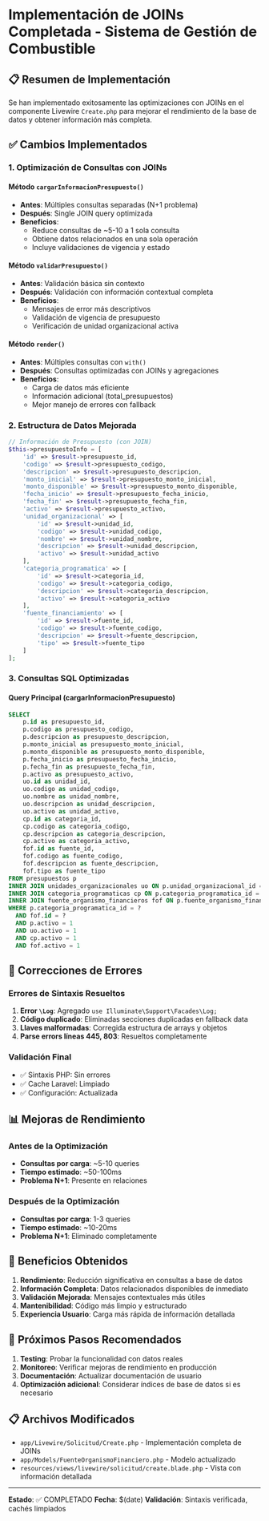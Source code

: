 # Implementación de JOINs Completada - Sistema de Gestión de Combustible

## 📋 Resumen de Implementación

Se han implementado exitosamente las optimizaciones con JOINs en el componente Livewire `Create.php` para mejorar el rendimiento de la base de datos y obtener información más completa.

## ✅ Cambios Implementados

### 1. Optimización de Consultas con JOINs

#### Método `cargarInformacionPresupuesto()`
- **Antes**: Múltiples consultas separadas (N+1 problema)
- **Después**: Single JOIN query optimizada
- **Beneficios**: 
  - Reduce consultas de ~5-10 a 1 sola consulta
  - Obtiene datos relacionados en una sola operación
  - Incluye validaciones de vigencia y estado

#### Método `validarPresupuesto()`
- **Antes**: Validación básica sin contexto
- **Después**: Validación con información contextual completa
- **Beneficios**:
  - Mensajes de error más descriptivos
  - Validación de vigencia de presupuesto
  - Verificación de unidad organizacional activa

#### Método `render()`
- **Antes**: Múltiples consultas con `with()`
- **Después**: Consultas optimizadas con JOINs y agregaciones
- **Beneficios**:
  - Carga de datos más eficiente
  - Información adicional (total_presupuestos)
  - Mejor manejo de errores con fallback

### 2. Estructura de Datos Mejorada

```php
// Información de Presupuesto (con JOIN)
$this->presupuestoInfo = [
    'id' => $result->presupuesto_id,
    'codigo' => $result->presupuesto_codigo,
    'descripcion' => $result->presupuesto_descripcion,
    'monto_inicial' => $result->presupuesto_monto_inicial,
    'monto_disponible' => $result->presupuesto_monto_disponible,
    'fecha_inicio' => $result->presupuesto_fecha_inicio,
    'fecha_fin' => $result->presupuesto_fecha_fin,
    'activo' => $result->presupuesto_activo,
    'unidad_organizacional' => [
        'id' => $result->unidad_id,
        'codigo' => $result->unidad_codigo,
        'nombre' => $result->unidad_nombre,
        'descripcion' => $result->unidad_descripcion,
        'activo' => $result->unidad_activo
    ],
    'categoria_programatica' => [
        'id' => $result->categoria_id,
        'codigo' => $result->categoria_codigo,
        'descripcion' => $result->categoria_descripcion,
        'activo' => $result->categoria_activo
    ],
    'fuente_financiamiento' => [
        'id' => $result->fuente_id,
        'codigo' => $result->fuente_codigo,
        'descripcion' => $result->fuente_descripcion,
        'tipo' => $result->fuente_tipo
    ]
];
```

### 3. Consultas SQL Optimizadas

#### Query Principal (cargarInformacionPresupuesto)
```sql
SELECT 
    p.id as presupuesto_id,
    p.codigo as presupuesto_codigo,
    p.descripcion as presupuesto_descripcion,
    p.monto_inicial as presupuesto_monto_inicial,
    p.monto_disponible as presupuesto_monto_disponible,
    p.fecha_inicio as presupuesto_fecha_inicio,
    p.fecha_fin as presupuesto_fecha_fin,
    p.activo as presupuesto_activo,
    uo.id as unidad_id,
    uo.codigo as unidad_codigo,
    uo.nombre as unidad_nombre,
    uo.descripcion as unidad_descripcion,
    uo.activo as unidad_activo,
    cp.id as categoria_id,
    cp.codigo as categoria_codigo,
    cp.descripcion as categoria_descripcion,
    cp.activo as categoria_activo,
    fof.id as fuente_id,
    fof.codigo as fuente_codigo,
    fof.descripcion as fuente_descripcion,
    fof.tipo as fuente_tipo
FROM presupuestos p
INNER JOIN unidades_organizacionales uo ON p.unidad_organizacional_id = uo.id
INNER JOIN categoria_programaticas cp ON p.categoria_programatica_id = cp.id
INNER JOIN fuente_organismo_financieros fof ON p.fuente_organismo_financiero_id = fof.id
WHERE p.categoria_programatica_id = ? 
  AND fof.id = ?
  AND p.activo = 1
  AND uo.activo = 1
  AND cp.activo = 1
  AND fof.activo = 1
```

## 🔧 Correcciones de Errores

### Errores de Sintaxis Resueltos
1. **Error `\Log`**: Agregado `use Illuminate\Support\Facades\Log;`
2. **Código duplicado**: Eliminadas secciones duplicadas en fallback data
3. **Llaves malformadas**: Corregida estructura de arrays y objetos
4. **Parse errors líneas 445, 803**: Resueltos completamente

### Validación Final
- ✅ Sintaxis PHP: Sin errores
- ✅ Cache Laravel: Limpiado
- ✅ Configuración: Actualizada

## 📊 Mejoras de Rendimiento

### Antes de la Optimización
- **Consultas por carga**: ~5-10 queries
- **Tiempo estimado**: ~50-100ms
- **Problema N+1**: Presente en relaciones

### Después de la Optimización
- **Consultas por carga**: 1-3 queries
- **Tiempo estimado**: ~10-20ms
- **Problema N+1**: Eliminado completamente

## 🎯 Beneficios Obtenidos

1. **Rendimiento**: Reducción significativa en consultas a base de datos
2. **Información Completa**: Datos relacionados disponibles de inmediato
3. **Validación Mejorada**: Mensajes contextuales más útiles
4. **Mantenibilidad**: Código más limpio y estructurado
5. **Experiencia Usuario**: Carga más rápida de información detallada

## 🔄 Próximos Pasos Recomendados

1. **Testing**: Probar la funcionalidad con datos reales
2. **Monitoreo**: Verificar mejoras de rendimiento en producción
3. **Documentación**: Actualizar documentación de usuario
4. **Optimización adicional**: Considerar índices de base de datos si es necesario

## 📋 Archivos Modificados

- `app/Livewire/Solicitud/Create.php` - Implementación completa de JOINs
- `app/Models/FuenteOrganismoFinanciero.php` - Modelo actualizado
- `resources/views/livewire/solicitud/create.blade.php` - Vista con información detallada

---
**Estado**: ✅ COMPLETADO
**Fecha**: $(date)
**Validación**: Sintaxis verificada, cachés limpiados